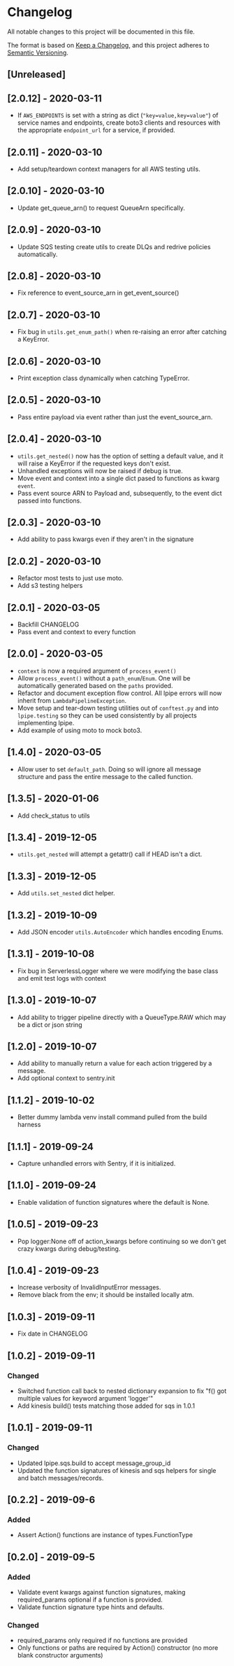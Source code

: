 # Changelog
All notable changes to this project will be documented in this file.

The format is based on [Keep a Changelog](https://keepachangelog.com),
and this project adheres to [Semantic Versioning](https://semver.org).

## [Unreleased]

## [2.0.12] - 2020-03-11
- If `AWS_ENDPOINTS` is set with a string as dict (`"key=value,key=value"`) of service names and endpoints, create boto3 clients and resources with the appropriate `endpoint_url` for a service, if provided.

## [2.0.11] - 2020-03-10
- Add setup/teardown context managers for all AWS testing utils.

## [2.0.10] - 2020-03-10
- Update get_queue_arn() to request QueueArn specifically.

## [2.0.9] - 2020-03-10
- Update SQS testing create utils to create DLQs and redrive policies automatically.

## [2.0.8] - 2020-03-10
- Fix reference to event_source_arn in get_event_source()

## [2.0.7] - 2020-03-10
- Fix bug in `utils.get_enum_path()` when re-raising an error after catching a KeyError.

## [2.0.6] - 2020-03-10
- Print exception class dynamically when catching TypeError.

## [2.0.5] - 2020-03-10
- Pass entire payload via event rather than just the event_source_arn.

## [2.0.4] - 2020-03-10
- `utils.get_nested()` now has the option of setting a default value, and it will raise a KeyError if the requested keys don't exist.
- Unhandled exceptions will now be raised if debug is true.
- Move event and context into a single dict pased to functions as kwarg `event`.
- Pass event source ARN to Payload and, subsequently, to the event dict passed into functions.

## [2.0.3] - 2020-03-10
- Add ability to pass kwargs even if they aren't in the signature

## [2.0.2] - 2020-03-10
- Refactor most tests to just use moto.
- Add s3 testing helpers

## [2.0.1] - 2020-03-05
- Backfill CHANGELOG
- Pass event and context to every function

## [2.0.0] - 2020-03-05
- `context` is now a required argument of `process_event()`
- Allow `process_event()` without a `path_enum`/`Enum`. One will be automatically generated based on the `paths` provided.
- Refactor and document exception flow control. All lpipe errors will now inherit from `LambdaPipelineException`.
- Move setup and tear-down testing utilities out of `conftest.py` and into `lpipe.testing` so they can be used consistently by all projects implementing lpipe.
- Add example of using moto to mock boto3.

## [1.4.0] - 2020-03-05
- Allow user to set `default_path`. Doing so will ignore all message structure and pass the entire message to the called function.

## [1.3.5] - 2020-01-06
- Add check_status to utils

## [1.3.4] - 2019-12-05
- `utils.get_nested` will attempt a getattr() call if HEAD isn't a dict.

## [1.3.3] - 2019-12-05
- Add `utils.set_nested` dict helper.

## [1.3.2] - 2019-10-09
- Add JSON encoder `utils.AutoEncoder` which handles encoding Enums.

## [1.3.1] - 2019-10-08
- Fix bug in ServerlessLogger where we were modifying the base class and emit test logs with context

## [1.3.0] - 2019-10-07
- Add ability to trigger pipeline directly with a QueueType.RAW which may be a dict or json string

## [1.2.0] - 2019-10-07
- Add ability to manually return a value for each action triggered by a message.
- Add optional context to sentry.init

## [1.1.2] - 2019-10-02
- Better dummy lambda venv install command pulled from the build harness

## [1.1.1] - 2019-09-24
- Capture unhandled errors with Sentry, if it is initialized.

## [1.1.0] - 2019-09-24
- Enable validation of function signatures where the default is None.

## [1.0.5] - 2019-09-23
- Pop logger:None off of action_kwargs before continuing so we don't get crazy kwargs during debug/testing.

## [1.0.4] - 2019-09-23
- Increase verbosity of InvalidInputError messages.
- Remove black from the env; it should be installed locally atm.

## [1.0.3] - 2019-09-11
- Fix date in CHANGELOG

## [1.0.2] - 2019-09-11
### Changed
- Switched function call back to nested dictionary expansion to fix "f() got multiple values for keyword argument 'logger'"
- Add kinesis build() tests matching those added for sqs in 1.0.1

## [1.0.1] - 2019-09-11
### Changed
- Updated lpipe.sqs.build to accept message_group_id
- Updated the function signatures of kinesis and sqs helpers for single and batch messages/records.

## [0.2.2] - 2019-09-6
### Added
- Assert Action() functions are instance of types.FunctionType

## [0.2.0] - 2019-09-5
### Added
- Validate event kwargs against function signatures, making required_params optional if a function is provided.
- Validate function signature type hints and defaults.

### Changed
- required_params only required if no functions are provided
- Only functions or paths are required by Action() constructor (no more blank constructor arguments)
